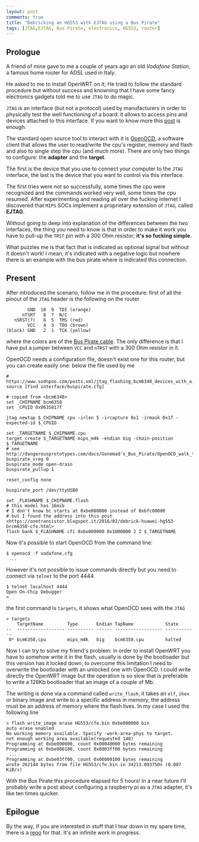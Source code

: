 ```yaml
---
layout: post
comments: true
title: "Debricking an HG553 with EJTAG using a Bus Pirate"
tags: [JTAG,EJTAG, Bus Pirate, electronics, HG553, router]
---
```


## Prologue

A friend of mine gave to me a couple of years ago an old _Vodafone Station_, a famous
home router for ADSL used in Italy.

He asked to me to install OpenWRT on it; He tried to follow the standard procedure
but without success and knowning that I have some fancy electronics gadgets told me to
use ``JTAG`` to do magic.

``JTAG`` is an interface (but not a protocol) used by manufacturers in order to
physically test the well functioning of a board: it allows to access pins and
devices attached to this interface. If you want to know more this [post](http://blog.senr.io/blog/jtag-explained) is
enough.

The standard open source tool to interact with it is [OpenOCD](), a software client that allows the user
to read/write the cpu's register, memory and flash and also to single step the cpu (and much more).
There are only two things to configure: the **adapter** and the **target**.

The first is the device that you use to connect your computer to the ``JTAG`` interface,
the last is the device that you want to control via this interface.

The first tries were not so successfully, some times the cpu were recognized and
the commands worked very well, some times the cpu resumed. After experimenting
and reading all over the fucking internet I discovered that ``MIPS`` SOCs implement
a proprietary extension of ``JTAG``, called **EJTAG**.

Without going to deep into explanation of the differences between the two interfaces,
the thing you need to know is that in order to make it work you have to pull-up
the ``TRST`` pin with a 300 Ohm resistor; **it's so fucking simple**.

What puzzles me is that fact that is indicated as optional signal but without it doesn't
work! I mean, it's indicated with a negative logic but nowhere there is an example with
the bus pirate where is indicated this connection.

## Present

After introduced the scenario, follow me in the procedure: first of all the pinout of the ``JTAG`` header is the following
on the router

```
        GND  10  9  TDI (orange)
      nTSRT   8  7  N/C
   nSRST(?)   6  5  TMS (red)
        VCC   4  3  TDO (brown)
(black) GND   2  1  TCK (yellow)
```

where the colors are of the [Bus Pirate cable](https://electronics-notes.readthedocs.io/en/latest/buspirate/#pinouts).
The only difference is that I have put a jumper between ``VCC`` and ``nTRST`` with a 300 Ohm resistor in it.

OpenOCD needs a configuration file, doesn't exist one for this router, but you can
create easily one: below the file used by me

```
# https://www.sodnpoo.com/posts.xml/jtag_flashing_bcm6348_devices_with_a_bus_pirate_and_openocd.xml
source [find interface/buspirate.cfg]

# copied from <bcm6348>
set _CHIPNAME bcm6358
set _CPUID 0x0635817f

jtag newtap $_CHIPNAME cpu -irlen 5 -ircapture 0x1 -irmask 0x1f -expected-id $_CPUID

set _TARGETNAME $_CHIPNAME.cpu
target create $_TARGETNAME mips_m4k -endian big -chain-position $_TARGETNAME
# see http://dangerousprototypes.com/docs/Gonemad's_Bus_Pirate/OpenOCD_walk_through#F.29_Connecting_OpenOCD_to_your_board.2Fdevice:
buspirate_vreg 0
buspirate_mode open-drain
buspirate_pullup 1

reset_config none

buspirate_port /dev/ttyUSB0

set _FLASHNAME $_CHIPNAME.flash
# this model has 16mib
# I don't know bc starts at 0xbe000000 instead of 0xbfc00000
# but I found the address into this post <https://onetransistor.blogspot.it/2016/02/debrick-huawei-hg553-brcm6358-cfe.html>
flash bank $_FLASHNAME cfi 0xbe000000 0x1000000 2 2 $_TARGETNAME
```

Now it's possible to start OpenOCD from the command line:

```
$ openocd -f vodafone.cfg
 ...
```

However it's not possible to issue commands directly but
you need to connect via ``telnet`` to the port 4444

```
$ telnet localhost 4444
Open On-Chip Debugger
>
```

the first command is ``targets``, it shows what OpenOCD sees with the ``JTAG``

```
> targets
    TargetName         Type       Endian TapName            State       
--  ------------------ ---------- ------ ------------------ ------------
 0* bcm6358.cpu        mips_m4k   big    bcm6358.cpu        halted
```

Now I can try to solve my friend's problem: in order to install OpenWRT you have
to somehow write it in the flash, usually is done by the bootloader but this version
has it locked down; to overcome this limitation I need to overwrite the bootloader
with an unlocked one with OpenOCD. I could write directly the OpenWRT image but
the operation is so slow that is preferable to write a 128Kb bootloader that an
image of a couple of Mb.

The writing is done via a command called ``write_flash``, it takes an ``elf``, ``ihex`` or binary
image and write to a specific address in memory, the address must be an address of memory
where the flash lives. In my case I used the following line

```
> flash write_image erase HG553/cfe.bin 0xbe000000 bin
auto erase enabled
No working memory available. Specify -work-area-phys to target.
not enough working area available(requested 140)
Programming at 0xbe000000, count 0x00040000 bytes remaining
Programming at 0xbe000100, count 0x0003ff00 bytes remaining
 ...
Programming at 0xbe03ff00, count 0x00000100 bytes remaining
wrote 262144 bytes from file HG553/cfe.bin in 34213.093750s (0.007 KiB/s)
```

With the Bus Pirate this procedure elapsed for 5 hours! In a near future I'll probably
write a post about configuring a raspberry pi as a ``JTAG`` adapter, it's like ten times
quicker.

## Epilogue

By the way, if you are interested in stuff that I tear down in my spare time, there
is a [repo](https://github.com/gipi/teardown) for that. It's an infinite work in progress.

